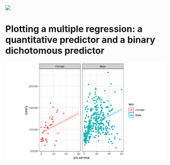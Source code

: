 <A HREF=”https://giphy.com/gifs/gap-gap-partnergap-bebright-wSTUw3ciEpDa0”><IMG SRC=”https://giphy.com/gifs/gap-gap-partnergap-bebright-wSTUw3ciEpDa0”></A>

# Plotting a multiple regression: a quantitative predictor and a binary dichotomous predictor

<img src="Plots/00000f.png">
